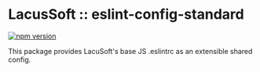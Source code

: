# LacusSoft :: eslint-config-standard

[![npm version](https://img.shields.io/npm/v/@lacussoft/eslint-config-standard.svg)](https://www.npmjs.com/package/@lacussoft/eslint-config-standard)

This package provides LacuSoft's base JS .eslintrc as an extensible shared config.
